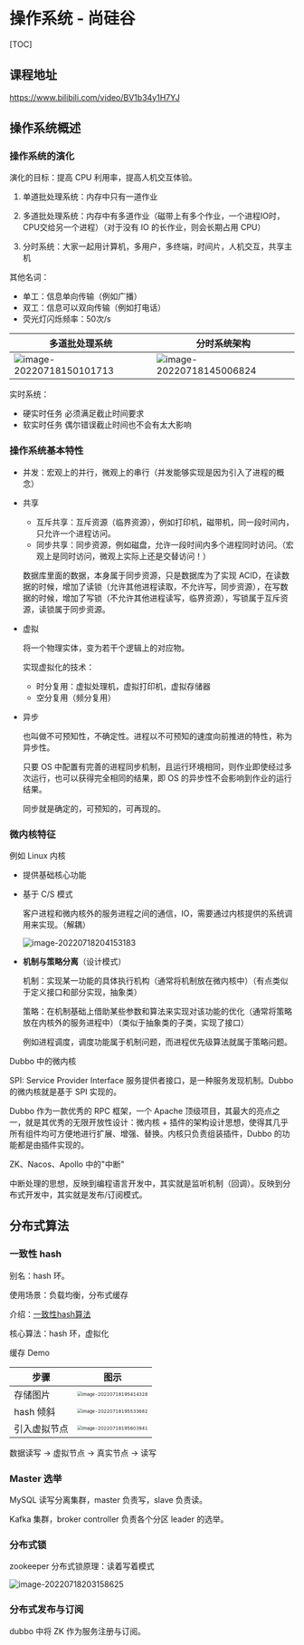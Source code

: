 # 操作系统 - 尚硅谷

[TOC]

## 课程地址

https://www.bilibili.com/video/BV1b34y1H7YJ



## 操作系统概述

### 操作系统的演化

演化的目标：提高 CPU 利用率，提高人机交互体验。

1. 单道批处理系统：内存中只有一道作业

2. 多道批处理系统：内存中有多道作业（磁带上有多个作业，一个进程IO时，CPU交给另一个进程）（对于没有 IO 的长作业，则会长期占用 CPU）

3. 分时系统：大家一起用计算机，多用户，多终端，时间片，人机交互，共享主机

其他名词：

* 单工：信息单向传输（例如广播）
* 双工：信息可以双向传输（例如打电话）
* 荧光灯闪烁频率：50次/s

| 多道批处理系统                                               | 分时系统架构                                                 |
| ------------------------------------------------------------ | ------------------------------------------------------------ |
| ![image-20220718150101713](assets/image-20220718150101713.png) | ![image-20220718145006824](assets/image-20220718145006824.png) |



实时系统：

* 硬实时任务 必须满足截止时间要求
* 软实时任务 偶尔错误截止时间也不会有太大影响



### 操作系统基本特性

* 并发：宏观上的并行，微观上的串行（并发能够实现是因为引入了进程的概念）

* 共享

  * 互斥共享：互斥资源（临界资源），例如打印机，磁带机，同一段时间内，只允许一个进程访问。
  * 同步共享：同步资源，例如磁盘，允许一段时间内多个进程同时访问。（宏观上是同时访问，微观上实际上还是交替访问！）

  数据库里面的数据，本身属于同步资源，只是数据库为了实现 ACID，在读数据的时候，增加了读锁（允许其他进程读取，不允许写，同步资源），在写数据的时候，增加了写锁（不允许其他进程读写，临界资源），写锁属于互斥资源，读锁属于同步资源。

* 虚拟

  将一个物理实体，变为若干个逻辑上的对应物。

  实现虚拟化的技术：

  * 时分复用：虚拟处理机，虚拟打印机，虚拟存储器
  * 空分复用（频分复用）

* 异步

  也叫做不可预知性，不确定性。进程以不可预知的速度向前推进的特性，称为异步性。

  只要 OS 中配置有完善的进程同步机制，且运行环境相同，则作业即使经过多次运行，也可以获得完全相同的结果，即 OS 的异步性不会影响到作业的运行结果。

  同步就是确定的，可预知的，可再现的。



### 微内核特征

例如 Linux 内核

* 提供基础核心功能 

* 基于 C/S 模式

  客户进程和微内核外的服务进程之间的通信，IO，需要通过内核提供的系统调用来实现。（解耦）

  ![image-20220718204153183](assets/image-20220718204153183.png)

* **机制与策略分离**（设计模式）

  机制：实现某一功能的具体执行机构（通常将机制放在微内核中）（有点类似于定义接口和部分实现，抽象类）

  策略：在机制基础上借助某些参数和算法来实现对该功能的优化（通常将策略放在内核外的服务进程中）（类似于抽象类的子类，实现了接口）

  例如进程调度，调度功能属于机制问题，而进程优先级算法就属于策略问题。

  

Dubbo 中的微内核

SPI: Service Provider Interface 服务提供者接口，是一种服务发现机制。Dubbo 的微内核就是基于 SPI 实现的。

Dubbo 作为一款优秀的 RPC 框架，一个 Apache 顶级项目，其最大的亮点之一，就是其优秀的无限开放性设计：微内核 + 插件的架构设计思想，使得其几乎所有组件均可方便地进行扩展、增强、替换。内核只负责组装插件，Dubbo 的功能都是由插件实现的。



ZK、Nacos、Apollo 中的"中断"

中断处理的思想，反映到编程语言开发中，其实就是监听机制（回调）。反映到分布式开发中，其实就是发布/订阅模式。





## 分布式算法



### 一致性 hash

别名：hash 环。

使用场景：负载均衡，分布式缓存

介绍：[一致性hash算法](https://blog.csdn.net/mo71105731/article/details/123364539)

核心算法：hash 环，虚拟化

缓存 Demo

| 步骤         | 图示                                                         |
| ------------ | ------------------------------------------------------------ |
| 存储图片     | <img src="assets/image-20220718195414328.png" alt="image-20220718195414328" style="zoom:50%;" /> |
| hash 倾斜    | <img src="assets/image-20220718195533682.png" alt="image-20220718195533682" style="zoom:50%;" /> |
| 引入虚拟节点 | <img src="assets/image-20220718195603941.png" alt="image-20220718195603941" style="zoom:50%;" /> |

数据读写 -> 虚拟节点 -> 真实节点 -> 读写



### Master 选举

MySQL 读写分离集群，master 负责写，slave 负责读。 

Kafka 集群，broker controller 负责各个分区 leader 的选举。



### 分布式锁

zookeeper 分布式锁原理：读着写着模式

![image-20220718203158625](assets/image-20220718203158625.png)



### 分布式发布与订阅

dubbo 中将 ZK 作为服务注册与订阅。

